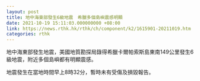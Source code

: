 ```yaml
---
layout: post
title: 地中海東部發生6級地震　希臘多個島嶼震感明顯
date: 2021-10-19 15:11:03.000000000 +08:00
link: https://news.rthk.hk/rthk/ch/component/k2/1615901-20211019.htm
categories: rthk
---
```


地中海東部發生地震，美國地質勘探局錄得希臘卡爾帕索斯島東南149公里發生6級地震，附近多個島嶼都有明顯震感。

地震發生在當地時間早上8時32分，暫時未有受傷及損毀報告。

